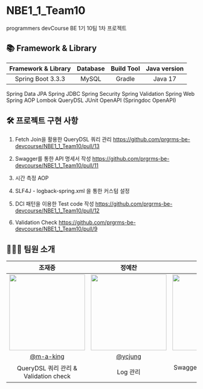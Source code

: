# NBE1_1_Team10
programmers devCourse BE 1기 10팀 1차 프로젝트


## 📚 Framework & Library
|Framework & Library| Database| Build Tool | Java version |
|:--------------:|:--------------:|:--------------:|:--------------:|
Spring Boot 3.3.3|MySQL|Gradle|Java 17|
Spring Data JPA
Spring JDBC
Spring Security
Spring Validation
Spring Web
Spring AOP
Lombok
QueryDSL
JUnit
OpenAPI (Springdoc OpenAPI)



## 🛠️ 프로젝트 구현 사항
1. Fetch Join을 활용한 QueryDSL 쿼리 관리<!--여기에 pr 링크 걸어주세욥 --> https://github.com/prgrms-be-devcourse/NBE1_1_Team10/pull/13

3. Swagger를 통한 API 명세서 작성<!--여기에 pr 링크 걸어주세욥 --> https://github.com/prgrms-be-devcourse/NBE1_1_Team10/pull/11

5. 시간 측정 AOP<!--여기에 pr 링크 걸어주세욥 -->

7. SLF4J - logback-spring.xml 을 통한 커스텀 설정<!--여기에 pr 링크 걸어주세욥 -->

9. DCI 패턴을 이용한 Test code 작성 https://github.com/prgrms-be-devcourse/NBE1_1_Team10/pull/12

8. Validation Check https://github.com/prgrms-be-devcourse/NBE1_1_Team10/pull/9
## 🧑🏻‍💻 팀원 소개
|     조재중     |     정예찬     |     윤서진    |     민성훈    |     허은정    |
|:--------------:|:--------------:|:--------------:|:--------------:|:--------------:|
| <img src="https://avatars.githubusercontent.com/u/126754298?v=4" width="200px"/> | <img src="https://avatars.githubusercontent.com/u/38793560?v=4" width="200px"/> | <img src="https://avatars.githubusercontent.com/u/90759319?v=4" width="200px"/> | <img src="https://avatars.githubusercontent.com/u/170695237?v=4" width="200px"/> | <img src="https://avatars.githubusercontent.com/u/111877048?v=4" width="200px"/> 
|     [@m-a-king](https://github.com/m-a-king)     |     [@ycjung](https://github.com/ycjung)     |     [@7zrv](https://github.com/7zrv)     |[@shmin](https://github.com/shmin) |[@eundeang](https://github.com/eundeang)
| QueryDSL 쿼리 관리 & Validation check | Log 관리 | Swagger를 통한 API 명세서 작성 |AOP를 활용한 각 메서드별 실행시간 관리 | Test code 관리 |
